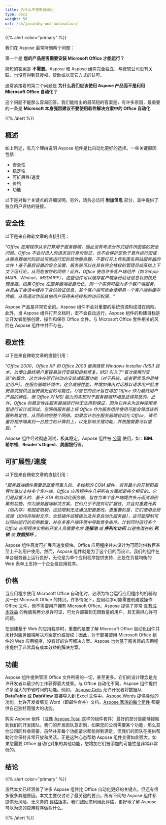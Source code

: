 ```yaml
---
title: 为什么不使用自动化
type: docs
weight: 50
url: /zh/java/why-not-automation/
---
```


{{% alert color="primary" %}} 

我们在 Aspose 最常听到两个问题： 


第一个是 **您的产品是否需要安装 Microsoft Office 才能运行？** 


简短的答案是 **不需要**。Aspose 和 Aspose 组件完全独立，与微软公司没有关联，也没有得到其授权、赞助或以其它方式的认可。 


通常紧接着的第二个问题是 **为什么我们应该使用 Aspose 产品而不是利用 Microsoft Office 自动化？** 


这个问题不能那么容易回答。我们能给出的最简短的答案是，有许多原因，最重要的一条是 **Microsoft 本身强烈建议不要使用软件解决方案中的 Office 自动化** 

{{% /alert %}} 
## **概述**
如上所述，有几个理由说明 Aspose 组件是比自动化更好的选择。一些关键原因包括： 

- 安全性
- 稳定性
- 可扩展性/速度
- 价格
- 功能

以下是对每个关键点的详细说明。另外，请务必访问 **附加信息** 部分，其中提供了独立用户评估的链接。 
## **安全性**
以下是来自微软文章的直接引用： 


*"Office 应用程序从未打算用于服务器端，因此没有考虑分布式组件所面临的安全问题。Office 不会对进入的请求进行身份验证，也不会保护您免于意外运行宏或从服务器端代码启动可能运行宏的其他服务器。不要打开上传到匿名网站服务器的文件！基于最后设置的安全设置，服务器可以在具有完全特权的管理员或系统上下文下运行宏，从而危害您的网络！此外，Office 使用许多客户端组件（如 Simple MAPI、WinInet、MSDAIPP），这些组件可以缓存客户端身份验证信息以加快处理速度。如果 Office 在服务器端被自动化，则一个实例可能为多个客户端服务，并且由于会话中缓存了身份验证信息，某个客户端可能会使用另一个客户端的缓存凭据，从而通过伪装其他用户获得未经授权的访问权限。"* 


Aspose 产品是非常安全的。Aspose 组件不会对重要的系统资源构成潜在风险。此外，当 Aspose 组件打开文档时，宏不会自动运行。Aspose 组件的构建目标是让开发者能够创建、操作和保存 Office 文件。与 Microsoft Office 套件相关的风险在 Aspose 组件中并不存在。 
## **稳定性**
以下是来自微软文章的直接引用： 


*"Office 2000、Office XP 和 Office 2003 使用微软 Windows Installer (MSI) 技术，以便让最终用户更容易进行安装和自我修复。MSI 引入了“首次使用时安装”的概念，这允许在运行时动态安装或配置功能（对于系统，或者更常见的是特定用户）。在服务器端环境中，这会减慢性能，并增加弹出对话框以请求用户批准安装或提供适当安装光盘的可能性。尽管它的设计旨在增加 Office 作为最终用户产品的弹性，但 Office 对 MSI 能力的实现对于服务器端环境是适得其反的。此外，Office 的稳定性在服务器端运行时无法得到保证，因为它并未为这种使用类型进行设计或测试。在网络服务器上将 Office 作为服务组件使用可能会降低该机器的稳定性，从而影响您整个网络。如果您计划在服务器端自动化 Office，请尽量将程序隔离到一台独立的计算机上，以免影响关键功能，并根据需要可以重启。"* 


Aspose 组件经过彻底测试，极其稳定。Aspose 组件被 [公司](https://about.aspose.com/customers) 使用，如：**IBM**、**希尔顿**、**Reader's Digest**、**美国银行**等。 
## **可扩展性/速度**
以下是来自微软文章的直接引用： 


*"服务器端组件需要是高度可重入的、多线程的 COM 组件，具有最小的开销和高吞吐量以支持多个客户端。Office 应用程序在几乎所有方面都是完全相反的。它们是非重入的、基于 STA 的自动化服务器，旨在为单个客户端提供多元而资源密集的功能。作为服务器端解决方案，它们几乎不提供可扩展性，并且对重要元素（如内存）有固定限制，这些限制无法通过配置更改。更重要的是，它们使用全局资源（如内存映射文件、全局插件或模板以及共享自动化服务器），这可能限制可以同时运行的实例数量，并在多客户端环境中导致竞争条件。计划同时运行多个 Office 应用程序实例的开发人员需要考虑* ***连接池*** *或* ***序列化访问*** *以避免潜在的* ***死锁*** *或* ***数据损坏*** *。* 


Aspose 组件高度可扩展且速度极快。Office 应用程序并未设计为可同时供数百甚至上千名用户使用。然而，Aspose 组件就是为了这个目的而设计。我们的组件在单台服务器上运行良好，无论是为单个应用程序提供支持，还是在负载均衡的 Web 表单上支持一个企业级应用程序。 
## **价格**
当应用程序使用 Microsoft Office 自动化时，必须为每台运行应用程序的机器购买一份 Microsoft Office 的拷贝。许多情况下，应用程序可能需要创建或操作 Office 文件，但不需要用户拥有 Microsoft Office。Aspose 提供了非常 [具有成本效益](https://purchase.aspose.com/) 的免版税再分发许可证，可允许部署到无限数量的用户，且无需担心许可问题。 


在创建基于 Web 的应用程序时，重要的是要了解 Microsoft Office 自动化组件并未针对服务器端解决方案定价或授权；因此，对于部署使用 Microsoft Office 组件的 Web 应用程序，没有好的许可解决方案。Aspose 也为基于服务器的应用程序提供了非常具有成本效益的解决方案。 
## **功能**
Aspose 组件提供管理 Office 文件所需的一切，甚至更多。它们的设计理念是允许开发者以最少的工作获得最大成果。与 Office 自动化不同，Aspose 组件提供许多强大的节省时间的功能。例如， [Aspose.Cells](https://products.aspose.com/cells/java/) 允许开发者将数据从 **DataTable** 或 **DataView** 直接导入到 Excel 文件中。[Aspose.Words](https://products.aspose.com/words/java/) 提供类似的功能，允许开发者填充 Word（即邮件合并）文档。[Aspose 家族的每个组件](https://products.aspose.com/total/java/) 都提供自己独特而强大的功能。 


购买 Aspose 组件（或像 [Aspose.Total](https://products.aspose.com/total/java/) 这样的组件套件）最好的部分是能够接触到我们的开发团队。我们的开发团队意识到，如果您的公司需要某个功能，那么其他公司同样会需要。虽然并非每个功能请求都能得到满足，但我们的团队在提供帮助时会保持非常开放和灵活。正是这种心态帮助 Aspose 组件变得如此强大。如果您需要 Office 自动化对象的其他功能，您增加它们被添加的可能性是非常非常低的。 
## **结论**
{{% alert color="primary" %}} 

虽然本文已经涵盖了许多 Aspose 组件比 Office 自动化更好的关键点，但还有很多很多其他原因。本文主要仅讨论了最关键的要点。所有不同的 Aspose 组件都提供无风险、无义务的 [评估版本](https://downloads.aspose.com/slides/java)。我们鼓励您利用此评估，更好地了解 Aspose 可以为您的应用程序做些什么。 

{{% /alert %}} 